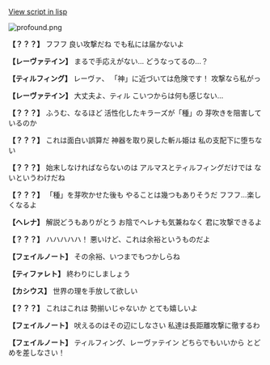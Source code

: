 [View script in lisp](../scripts/101105051.txt)

![profound.png](../images/backgrounds/profound.png)

**【？？？】**
フフフ
良い攻撃だね
でも私には届かないよ

**【レーヴァテイン】**
まるで手応えがない…
どうなってるの…？

**【ティルフィング】**
レーヴァ、
「神」に近づいては危険です！
攻撃なら私がっ

**【レーヴァテイン】**
大丈夫よ、ティル
こいつからは何も感じない…

**【？？？】**
ふうむ、なるほど
活性化したキラーズが「種」の
芽吹きを阻害しているのか

**【？？？】**
これは面白い誤算だ
神器を取り戻した斬ル姫は
私の支配下に堕ちない

**【？？？】**
始末しなければならないのは
アルマスとティルフィングだけでは
ないというわけだね

**【？？？】**
「種」を芽吹かせた後も
やることは幾つもありそうだ
フフフ…楽しくなるよ

**【ヘレナ】**
解説どうもありがとう
お陰でヘレナも気兼ねなく
君に攻撃できるよ

**【？？？】**
ハハハハハ！
悪いけど、これは余裕というものだよ

**【フェイルノート】**
その余裕、いつまでもつかしらね

**【ティファレト】**
終わりにしましょう

**【カシウス】**
世界の理を手放して欲しい

**【？？？】**
これはこれは
勢揃いじゃないか
とても嬉しいよ

**【フェイルノート】**
吠えるのはその辺にしなさい
私達は長距離攻撃に徹するわ

**【フェイルノート】**
ティルフィング、レーヴァテイン
どちらでもいいから
とどめを差しなさい！